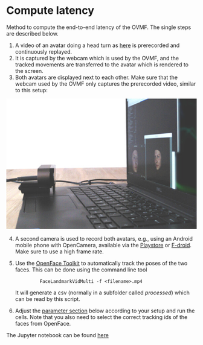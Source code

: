 # Compute latency

Method to compute the end-to-end latency of the OVMF. The single steps are described below.

1. A video of an avatar doing a head turn as [here](./head_turn.mp4) is prerecorded and continuously replayed.
2. It is captured by the webcam which is used by the OVMF, and the tracked movements are transferred to the avatar which is rendered to the screen.
3. Both avatars are displayed next to each other. Make sure that the webcam used by the OVMF only captures the prerecorded video, similar to this setup:

![latency_experiment_setup_example](./latency_experiment_setup_example.jpg)

4. A second camera is used to record both avatars, e.g., using an Android mobile phone with OpenCamera, available via the [Playstore](https://play.google.com/store/apps/details?id=net.sourceforge.opencamera&hl=de&gl=US) or [F-droid](https://f-droid.org/en/packages/net.sourceforge.opencamera/). Make sure to use a high frame rate.
5. Use the [OpenFace Toolkit](https://github.com/TadasBaltrusaitis/OpenFace/) to automatically track the poses of the two faces. 
    This can be done using the command line tool

                FaceLandmarkVidMulti -f <filename>.mp4
                
    It will generate a csv (normally in a subfolder called *processed*) which can be read by this script.
6. Adjust the [parameter section](##Parameters) below according to your setup and run the cells. Note that you also need to select the correct tracking ids of the faces from OpenFace.

The Jupyter notebook can be found [here](./end-to-end-latency.ipynb)